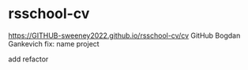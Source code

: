 # rsschool-cv
https://GITHUB-sweeney2022.github.io/rsschool-cv/cv
GitHub
Bogdan Gankevich
 fix: name project
 
 add refactor
